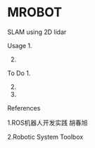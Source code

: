 # MROBOT 
SLAM using 2D lidar



Usage
1. 

2. 

To Do
1. 

2. 

3. 

References 

1.ROS机器人开发实践 胡春旭 

2.Robotic System Toolbox
